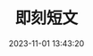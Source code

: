 ---
title: 即刻短文
date: 2023-11-01 13:43:20
type: brevity
cover: "/img/default.avif"
desc: 分享每一刻
leftend: ""
rightend: ""
---
